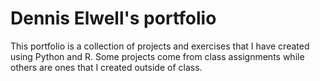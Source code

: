# Dennis Elwell's portfolio
This portfolio is a collection of projects and exercises that I have created using Python and R. Some projects come from class assignments while others are ones that I created outside of class.
